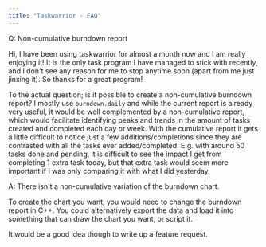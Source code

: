 ```yaml
---
title: "Taskwarrior - FAQ"
---
```


Q: Non-cumulative burndown report

Hi, I have been using taskwarrior for almost a month now and I am really enjoying it! It is the only task program I have managed to stick with recently, and I don't see any reason for me to stop anytime soon (apart from me just jinxing it). So thanks for a great program!

To the actual question; is it possible to create a non-cumulative burndown report? I mostly use `burndown.daily` and while the current report is already very useful, it would be well complemented by a non-cumulative report, which would facilitate identifying peaks and trends in the amount of tasks created and completed each day or week. With the cumulative report it gets a little difficult to notice just a few additions/completions since they are contrasted with all the tasks ever added/completed. E.g. with around 50 tasks done and pending, it is difficult to see the impact I get from completing 1 extra task today, but that extra task would seem more important if I was only comparing it with what I did yesterday.

A: There isn't a non-cumulative variation of the burndown chart.

To create the chart you want, you would need to change the burndown report in C++.
You could alternatively export the data and load it into something that can draw the chart you want, or script it.

It would be a good idea though to write up a feature request.

